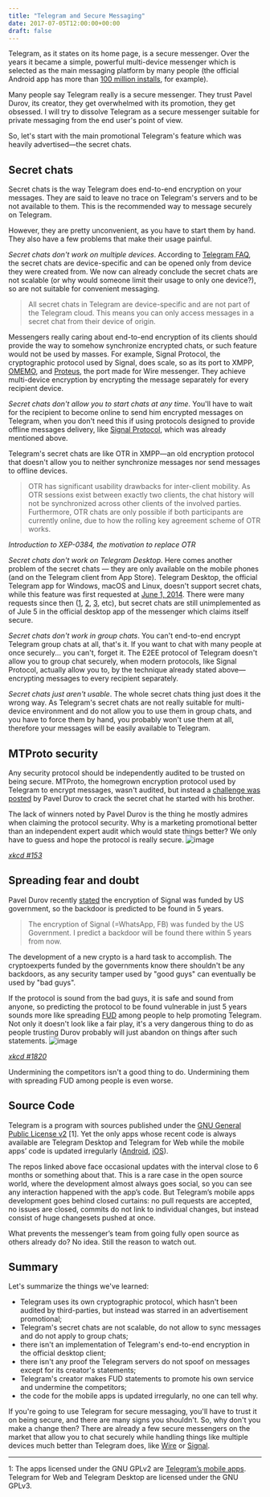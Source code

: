 ```yaml
---
title: "Telegram and Secure Messaging"
date: 2017-07-05T12:00:00+00:00
draft: false
---
```


Telegram, as it states on its home page, is a secure messenger. Over the years it became a simple, powerful multi-device messenger which is selected as the main messaging platform by many people (the official Android app has more than [100 million installs](https://play.google.com/store/apps/details?id=org.telegram.messenger), for example).

Many people say Telegram really is a secure messenger. They trust Pavel Durov, its creator, they get overwhelmed with its promotion, they get obsessed. I will try to dissolve Telegram as a secure messenger suitable for private messaging from the end user's point of view.

So, let's start with the main promotional Telegram's feature which was heavily advertised—the secret chats.

## Secret chats

Secret chats is the way Telegram does end-to-end encryption on your messages. They are said to leave no trace on Telegram's servers and to be not available to them. This is the recommended way to message securely on Telegram.

However, they are pretty unconvenient, as you have to start them by hand. They also have a few problems that make their usage painful.

_Secret chats don't work on multiple devices_. According to [Telegram FAQ](https://telegram.org/faq#q-how-are-secret-chats-different "How are Secret Chats Different?"), the secret chats are device-specific and can be opened only from device they were created from. We now can already conclude the secret chats are not scalable (or why would someone limit their usage to only one device?), so are not suitable for convenient messaging.

> All secret chats in Telegram are device-specific and are not part of the Telegram cloud. This means you can only access messages in a secret chat from their device of origin.

Messengers really caring about end-to-end encryption of its clients should provide the way to somehow synchronize encrypted chats, or such feature would not be used by masses. For example, Signal Protocol, the cryptographic protocol used by Signal, does scale, so as its port to XMPP, [OMEMO](https://xmpp.org/extensions/xep-0384.html "XEP-0384: OMEMO Encryption"), and [Proteus](https://github.com/wireapp/proteus), the port made for Wire messenger. They achieve multi-device encryption by encrypting the message separately for every recipient device.

_Secret chats don't allow you to start chats at any time_. You'll have to wait for the recipient to become online to send him encrypted messages on Telegram, when you don't need this if using protocols designed to provide offline messages delivery, like [Signal Protocol](https://en.wikipedia.org/wiki/Signal_Protocol), which was already mentioned above.

Telegram's secret chats are like OTR in XMPP—an old encryption protocol that doesn't allow you to neither synchronize messages nor send messages to offline devices.

> OTR has significant usability drawbacks for inter-client mobility. As OTR sessions exist between exactly two clients, the chat history will not be synchronized across other clients of the involved parties. Furthermore, OTR chats are only possible if both participants are currently online, due to how the rolling key agreement scheme of OTR works.

<span class="quote_subtitle">_Introduction to XEP-0384, the motivation to replace OTR_</span>

_Secret chats don't work on Telegram Desktop_. Here comes another problem of the secret chats — they are only available on the mobile phones (and on the Telegram client from App Store). Telegram Desktop, the official Telegram app for Windows, macOS and Linux, doesn't support secret chats, while this feature was first requested at [June 1, 2014](https://github.com/telegramdesktop/tdesktop/issues/5). There were many requests since then ([1](https://github.com/telegramdesktop/tdesktop/issues/118), [2](https://github.com/telegramdesktop/tdesktop/issues/619), [3](https://github.com/telegramdesktop/tdesktop/issues/871), etc), but secret chats are still unimplemented as of Jule 5 in the official desktop app of the messenger which claims itself secure.

_Secret chats don't work in group chats_. You can't end-to-end encrypt Telegram group chats at all, that's it. If you want to chat with many people at once securely... you can't, forget it. The E2EE protocol of Telegram doesn't allow you to group chat securely, when modern protocols, like Signal Protocol, actually allow you to, by the technique already stated above—encrypting messages to every recipient separately.

_Secret chats just aren't usable_. The whole secret chats thing just does it the wrong way. As Telegram's secret chats are not really suitable for multi-device environment and do not allow you to use them in group chats, and you have to force them by hand, you probably won't use them at all, therefore your messages will be easily available to Telegram.

## MTProto security

Any security protocol should be independently audited to be trusted on being secure. MTProto, the homegrown encryption protocol used by Telegram to encrypt messages, wasn't audited, but instead a [challenge was posted](https://telegram.org/blog/cryptocontest "$300000 for Cracking Telegram Encryption") by Pavel Durov to crack the secret chat he started with his brother.

The lack of winners noted by Pavel Durov is the thing he mostly admires when claiming the protocol security. Why is a marketing promotional better than an independent expert audit which would state things better? We only have to guess and hope the protocol is really secure.
![image](https://69.media.tumblr.com/f7b8134db0d7e4c3c24b0d2abe18b248/tumblr_inline_p1m4e1wF0q1vumr7z_540.png)

<span class="img_subtitle">_[xkcd #153](https://xkcd.com/153/)_</span>

## Spreading fear and doubt

Pavel Durov recently [stated](https://twitter.com/durov/status/872891017418113024 "The encryption of Signal (=WhatsApp, FB) was funded by the US Government. I predict a backdoor will be found there within 5 years from now.") the encryption of Signal was funded by US government, so the backdoor is predicted to be found in 5 years.
> The encryption of Signal (=WhatsApp, FB) was funded by the US Government. I predict a backdoor will be found there within 5 years from now.

The development of a new crypto is a hard task to accomplish. The cryptoexperts funded by the governments know there shouldn't be any backdoors, as any security tamper used by "good guys" can eventually be used by "bad guys".

If the protocol is sound from the bad guys, it is safe and sound from anyone, so predicting the protocol to be found vulnerable in just 5 years sounds more like spreading [FUD](https://en.wikipedia.org/wiki/Fear,_uncertainty_and_doubt "Fear, uncertainty and doubt") among people to help promoting Telegram. Not only it doesn't look like a fair play, it's a very dangerous thing to do as people trusting Durov probably will just abandon on things after such statements.
![image](https://69.media.tumblr.com/06f1a00577ef9417f633f8d9540c011f/tumblr_inline_p1m4g3kaD11vumr7z_540.png)

<span class="img_subtitle">[_xkcd #1820_](https://xkcd.com/1820/)</span>

Undermining the competitors isn't a good thing to do. Undermining them with spreading FUD among people is even worse.

## Source Code

Telegram is a program with sources published under the [GNU General Public License v2](https://www.gnu.org/licenses/old-licenses/gpl-2.0.en.html)&nbsp;[1]. Yet the only apps whose recent code is always available are Telegram Desktop and Telegram for Web while the mobile apps’ code is updated irregularly ([Android](https://github.com/DrKLO/Telegram/commits/master), [iOS](https://github.com/peter-iakovlev/Telegram/commits/public)).

The repos linked above face occasional updates with the interval close to 6 months or something about that. This is a rare case in the open source world, where the development almost always goes social, so you can see any interaction happened with the app’s code. But Telegram’s mobile apps development goes behind closed curtains: no pull requests are accepted, no issues are closed, commits do not link to individual changes, but instead consist of huge changesets pushed at once.

What prevents the messenger’s team from going fully open source as others already do? No idea. Still the reason to watch out.

## Summary

Let's summarize the things we've learned:

*   Telegram uses its own cryptographic protocol, which hasn't been audited by third-parties, but instead was starred in an advertisement promotional;
*   Telegram's secret chats are not scalable, do not allow to sync messages and do not apply to group chats;
*   there isn't an implementation of Telegram's end-to-end encryption in the official desktop client;
*   there isn't any proof the Telegram servers do not spoof on messages except for its creator's statements;
*   Telegram's creator makes FUD statements to promote his own service and undermine the competitors;
*   the code for the mobile apps is updated irregularly, no one can tell why.

If you're going to use Telegram for secure messaging, you'll have to trust it on being secure, and there are many signs you shouldn't. So, why don't you make a change then? There are already a few secure messengers on the market that allow you to chat securely while handling things like multiple devices much better than Telegram does, like [Wire](https://wireapp.com) or [Signal](https://whispersystems.org).

* * *

1: The apps licensed under the GNU GPLv2 are [Telegram’s mobile apps](https://telegram.org/apps). Telegram for Web and Telegram Desktop are licensed under the GNU GPLv3.

